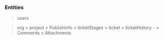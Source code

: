 ### Entities

  > users

  > org
    > project
      > PublishInfo
      > ticketStages
        > ticket
          > ticketHistory
            - <Who Did What at When>
          > Comments
            > Attachments